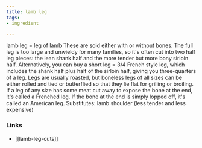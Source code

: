 ```yaml
---
title: lamb leg
tags:
- ingredient

---
```

lamb leg = leg of lamb These are sold either with or without bones. The full leg is too large and unwieldy for many families, so it's often cut into two half leg pieces: the lean shank half and the more tender but more bony sirloin half. Alternatively, you can buy a short leg = 3/4 French style leg, which includes the shank half plus half of the sirloin half, giving you three-quarters of a leg. Legs are usually roasted, but boneless legs of all sizes can be either rolled and tied or butterflied so that they lie flat for grilling or broiling. If a leg of any size has some meat cut away to expose the bone at the end, it's called a Frenched leg. If the bone at the end is simply lopped off, it's called an American leg. Substitutes: lamb shoulder (less tender and less expensive)

### Links

* [[lamb-leg-cuts]]
